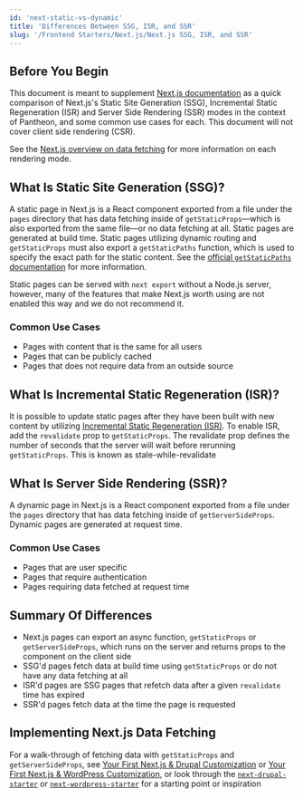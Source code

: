 ```yaml
---
id: 'next-static-vs-dynamic'
title: 'Differences Between SSG, ISR, and SSR'
slug: '/Frontend Starters/Next.js/Next.js SSG, ISR, and SSR'
---
```


## Before You Begin

This document is meant to supplement
[Next.js documentation](https://nextjs.org/docs) as a quick comparison of
Next.js's Static Site Generation (SSG), Incremental Static Regeneration (ISR)
and Server Side Rendering (SSR) modes in the context of Pantheon, and some
common use cases for each. This document will not cover client side rendering
(CSR).

See the
[Next.js overview on data fetching](https://nextjs.org/docs/basic-features/data-fetching/overview)
for more information on each rendering mode.

## What Is Static Site Generation (SSG)?

A static page in Next.js is a React component exported from a file under the
`pages` directory that has data fetching inside of `getStaticProps`—which is
also exported from the same file—or no data fetching at all. Static pages are
generated at build time. Static pages utilizing dynamic routing and
`getStaticProps` must also export a `getStaticPaths` function, which is used to
specify the exact path for the static content. See the
[official `getStaticPaths` documentation](https://nextjs.org/docs/basic-features/data-fetching/get-static-paths)
for more information.

Static pages can be served with `next export` without a Node.js server, however,
many of the features that make Next.js worth using are not enabled this way and
we do not recommend it.

### Common Use Cases

- Pages with content that is the same for all users
- Pages that can be publicly cached
- Pages that does not require data from an outside source

## What Is Incremental Static Regeneration (ISR)?

It is possible to update static pages after they have been built with new
content by utilizing
[Incremental Static Regeneration (ISR)](https://nextjs.org/docs/basic-features/data-fetching/incremental-static-regeneration).
To enable ISR, add the `revalidate` prop to `getStaticProps`. The revalidate
prop defines the number of seconds that the server will wait before rerunning
`getStaticProps`. This is known as stale-while-revalidate

## What Is Server Side Rendering (SSR)?

A dynamic page in Next.js is a React component exported from a file under the
`pages` directory that has data fetching inside of `getServerSideProps`. Dynamic
pages are generated at request time.

### Common Use Cases

- Pages that are user specific
- Pages that require authentication
- Pages requiring data fetched at request time

## Summary Of Differences

- Next.js pages can export an async function, `getStaticProps` or
  `getServerSideProps`, which runs on the server and returns props to the
  component on the client side
- SSG'd pages fetch data at build time using `getStaticProps` or do not have any
  data fetching at all
- ISR'd pages are SSG pages that refetch data after a given `revalidate` time
  has expired
- SSR'd pages fetch data at the time the page is requested

## Implementing Next.js Data Fetching

For a walk-through of fetching data with `getStaticProps` and
`getServerSideProps`, see
[Your First Next.js & Drupal Customization](./Next.js%20%2B%20Drupal/your-first-customization.md)
or
[Your First Next.js & WordPress Customization](./Next.js%20%2B%20WordPress/your-first-customization.md),
or look through the
[`next-drupal-starter`](https://github.com/pantheon-systems/decoupled-kit-js/tree/canary/starters/next-drupal-starter/)
or
[`next-wordpress-starter`](https://github.com/pantheon-systems/decoupled-kit-js/tree/canary/starters/next-wordpress-starter)
for a starting point or inspiration

